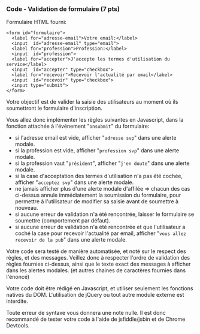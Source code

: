 ### Code - Validation de formulaire (7 pts)

Formulaire HTML fourni:

```
<form id="formulaire">
  <label for="adresse-email">Votre email:</label>
  <input  id="adresse-email" type="email">
  <label for="profession">Profession:</label>
  <input  id="profession">
  <label for="accepter">J'accepte les termes d'utilisation du service</label>
  <input  id="accepter" type="checkbox">
  <label for="recevoir">Recevoir l'actualité par email</label>
  <input  id="recevoir" type="checkbox">
  <input type="submit">
</form>
```

Votre objectif est de valider la saisie des utilisateurs au moment où ils soumettront le formulaire d'inscription.

Vous allez donc implémenter les règles suivantes en Javascript, dans la fonction attachée à l'événement "`onsubmit`" du formulaire:
- si l'adresse email est vide, afficher "`adresse svp`" dans une alerte modale.
- si la profession est vide, afficher "`profession svp`" dans une alerte modale.
- si la profession vaut "`président`", afficher "`j'en doute`" dans une alerte modale.
- si la case d'acceptation des termes d'utilisation n'a pas été cochée, afficher "`acceptez svp`" dans une alerte modale.
- ne jamais afficher plus d'une alerte modale d'affilée => chacun des cas ci-dessus annule immédiatement la soumission du formulaire, pour permettre à l'utilisateur de modifier sa saisie avant de soumettre à nouveau.
- si aucune erreur de validation n'a été rencontrée, laisser le formulaire se soumettre (comportement par défaut).
- si aucune erreur de validation n'a été rencontrée et que l'utilisateur a coché la case pour recevoir l'actualité par email, afficher "`vous allez recevoir de la pub`" dans une alerte modale.

Votre code sera testé de manière automatisée, et noté sur le respect des règles, et des messages. Veillez donc à respecter l'ordre de validation des règles fournies ci-dessus, ainsi que le texte exact des messages à afficher dans les alertes modales. (et autres chaines de caractères fournies dans l'énoncé)

Votre code doit être rédigé en Javascript, et utiliser seulement les fonctions natives du DOM. L'utilisation de jQuery ou tout autre module externe est interdite.

Toute erreur de syntaxe vous donnera une note nulle. Il est donc recommandé de tester votre code à l'aide de jsfiddle/jsbin et de Chrome Devtools.
